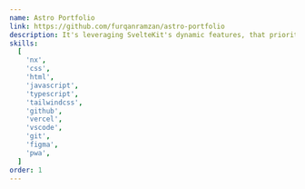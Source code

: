 ```yaml
---
name: Astro Portfolio
link: https://github.com/furqanramzan/astro-portfolio
description: It's leveraging SvelteKit's dynamic features, that prioritize user satisfaction from product presentation to checkout.
skills:
  [
    'nx',
    'css',
    'html',
    'javascript',
    'typescript',
    'tailwindcss',
    'github',
    'vercel',
    'vscode',
    'git',
    'figma',
    'pwa',
  ]
order: 1
---
```

